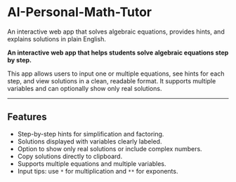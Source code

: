 # AI-Personal-Math-Tutor
An interactive web app that solves algebraic equations, provides hints, and explains solutions in plain English.

**An interactive web app that helps students solve algebraic equations step by step.**

This app allows users to input one or multiple equations, see hints for each step, and view solutions in a clean, readable format. It supports multiple variables and can optionally show only real solutions.

---

## Features

- Step-by-step hints for simplification and factoring.
- Solutions displayed with variables clearly labeled.
- Option to show only real solutions or include complex numbers.
- Copy solutions directly to clipboard.
- Supports multiple equations and multiple variables.
- Input tips: use `*` for multiplication and `**` for exponents.
